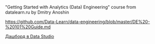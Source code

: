 "Getting Started with Analytics (Data) Engineering" course from datalearn.ru by Dmitry Anoshin

https://github.com/Data-Learn/data-engineering/blob/master/DE%20-%20101%20Guide.md


[Дашборд в Data Studio](https://datastudio.google.com/s/m8PQ9qCF15Q)